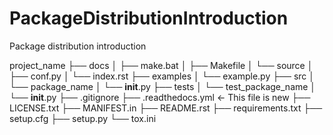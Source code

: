 # PackageDistributionIntroduction
Package distribution introduction

project_name
├── docs
│   ├── make.bat
│   ├── Makefile
│   └── source
│       ├── conf.py
│       └── index.rst
├── examples
│   └── example.py
├── src
│   └── package_name
│       └── __init__.py
├── tests
│   └── test_package_name
│       └── __init__.py
├── .gitignore
├── .readthedocs.yml  <- This file is new
├── LICENSE.txt
├── MANIFEST.in
├── README.rst
├── requirements.txt
├── setup.cfg
├── setup.py
└── tox.ini

